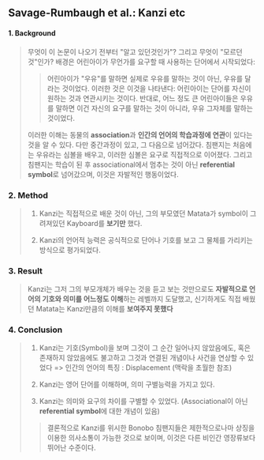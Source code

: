 ## Savage-Rumbaugh et al.: Kanzi etc
#### 1. Background
> 무엇이 이 논문이 나오기 전부터 "알고 있던것인가"? 그리고 무엇이 "모르던 것"인가?
> 배경은 어린아이가 무언가를 요구할 때 사용하는 단어에서 시작되었다:
>> 어린아이가 "우유"를 말하면 실제로 우유를 말하는 것이 아닌, 우유를 달라는 것이었다.
>> 이러한 것은 이것을 나타낸다: 어린아이는 단어를 자신이 원하는 것과 연관시키는 것이다.
>> 반대로, 어느 정도 큰 어린아이들은 우유를 말하면 이건 자신의 요구를 말하는 것이 아니라, 우유 그자체를 말하는 것이었다.
>
> 이러한 이해는 동물의 **association**과 **인간의 언어의 학습과정에 연관**이 있다는 것을 알 수 있다. 다만 중간과정이 있고, 그 다음으로 넘어갔다.
> 침팬지는 처음에는 우유라는 심볼을 배우고, 이러한 심볼은 요구로 직접적으로 이어졌다.
> 그리고 침팬지는 학습이 된 후 associational에서 멈추는 것이 아닌 **referential symbol**로 넘어갔으며, 이것은 자발적인 행동이었다.

### 2. Method
> 1. Kanzi는 직접적으로 배운 것이 아닌, 그의 부모였던 Matata가 symbol이 그려져있던 Kayboard를 **보기만** 했다.
>
> 2. Kanzi의 언어적 능력은 공식적으로 단어나 기호를 보고 그 물체를 가리키는 방식으로 평가되었다.

### 3. Result
> Kanzi는 그저 그의 부모개체가 배우는 것을 듣고 보는 것만으로도 **자발적으로 언어의 기호와 의미를 어느정도 이해**하는 레벨까지 도달했고, 신기하게도 직접 배웠던 Matata는 Kanzi만큼의 이해를 **보여주지 못했다**

### 4. Conclusion
> 1. Kanzi는 기호(Symbol)을 보며 그것이 그 순간 일어나지 않았음에도, 혹은 존재하지 않았음에도 불고하고 그것과 연결된 개념이나 사건을 연상할 수 있었다 => 인간의 언어의 특징 : Displacement (맥락을 초월한 참조)
> 
> 2. Kanzi는 영어 단어를 이해하며, 의미 구별능력을 가지고 있다.
> 
> 3. Kanzi는 의미와 요구의 차이를 구별할 수 있었다. (Associational이 아닌 **referential symbol**에 대한 개념이 있음)
 >> 결론적으로 Kanzi를 위시한 Bonobo 침팬지들은 제한적으로나마 상징을 이용한 의사소통이 가능한 것으로 보이며, 이것은 다른 비인간 영장류보다 뛰어난 수준이다.

